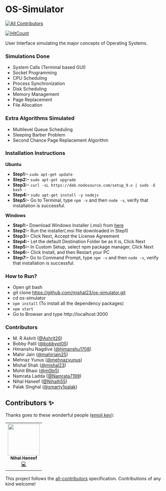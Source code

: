 # OS-Simulator
<!-- ALL-CONTRIBUTORS-BADGE:START - Do not remove or modify this section -->
[![All Contributors](https://img.shields.io/badge/all_contributors-1-orange.svg?style=flat-square)](#contributors-)
<!-- ALL-CONTRIBUTORS-BADGE:END -->
[![HitCount](http://hits.dwyl.com/mishal23/os-simulator.svg)](http://hits.dwyl.com/mishal23/os-simulator)

User Interface simulating the major concepts of Operating Systems.

### Simulations Done
- System Calls (Terminal based GUI)
- Socket Programming 
- CPU Scheduling 
- Process Synchronization
- Disk Scheduling
- Memory Management
- Page Replacement
- File Allocation

### Extra Algorithms Simulated
- Multilevel Queue Scheduling
- Sleeping Barber Problem
- Second Chance Page Replacement Algorithm

### Installation Instructions
<b>Ubuntu</b>
- **Step1:-** `sudo apt-get update`
- **Step2:-** `sudo apt-get upgrade`
- **Step3:-** `curl -sL https://deb.nodesource.com/setup_9.x | sudo -E bash -`
- **Step4:-** `sudo apt-get install -y nodejs`
- **Step5:-** Go to Terminal, type `npm -v` and then `node -v`, verify that installation is successful.

<b>Windows</b>
- **Step1:-** Download Windows Installer (.msi) from [here](https://nodejs.org/en/download/)
- **Step2:-** Run the installer(.msi file downloaded in Step1)
- **Step3:-** Click Next, Accept the License Agreement
- **Step4:-** Let the default Destination Folder be as it is, Click Next
- **Step5:-** In Custom Setup, select npm package manager, Click Next
- **Step6:-** Click Install, and then Restart your PC
- **Step7:-** Go to Command Prompt, type `npm -v` and then `node -v`, verify that installation is successful.

### How to Run?
- Open git bash
- git clone https://github.com/mishal23/os-simulator.git
- cd os-simulator
- `npm install` (To install all the dependency packages)
- `npm start`
- Go to Browser and type http://localhost:3000

### Contributors
- M. R Ashrit ([@Ashrit26](https://github.com/Ashrit26))
- Bobby Patil ([@bobbypt05](https://github.com/bobbypt05))
- Himanshu Nagdive ([@himanshu1708](https://github.com/himanshu1708))
- Mahir Jain ([@mahirjain25](https://github.com/mahirjain25))
- Mehnaz Yunus ([@mehnazyunus](https://github.com/mehnazyunus))
- Mishal Shah ([@mishal23](https://github.com/mishal23))
- Mohit Bhasi ([@m0bi5](https://github.com/m0bi5))
- Namrata Ladda ([@Namrata7199](https://github.com/Namrata7199))
- Nihal Haneef ([@Nihalh55](https://github.com/Nihalh55))
- Palak Singhal ([@smarty1palak](https://github.com/smarty1palak))

## Contributors ✨

Thanks goes to these wonderful people ([emoji key](https://allcontributors.org/docs/en/emoji-key)):

<!-- ALL-CONTRIBUTORS-LIST:START - Do not remove or modify this section -->
<!-- prettier-ignore-start -->
<!-- markdownlint-disable -->
<table>
  <tr>
    <td align="center"><a href="https://github.com/Nihalh55"><img src="https://avatars2.githubusercontent.com/u/23054185?v=4" width="100px;" alt=""/><br /><sub><b>Nihal Haneef</b></sub></a><br /><a href="https://github.com/mishal23/os-simulator/commits?author=Nihalh55" title="Code">💻</a></td>
  </tr>
</table>

<!-- markdownlint-enable -->
<!-- prettier-ignore-end -->
<!-- ALL-CONTRIBUTORS-LIST:END -->

This project follows the [all-contributors](https://github.com/all-contributors/all-contributors) specification. Contributions of any kind welcome!